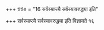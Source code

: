 +++
title = "16 सर्वस्याप्त्यै सर्वस्यावरुद्ध्या इति"

+++
सर्वस्याप्त्यै सर्वस्यावरुद्ध्या इति विज्ञायते १६